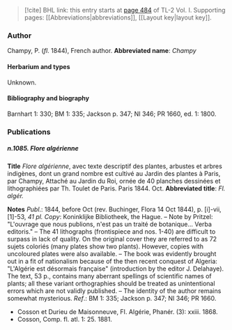 > [!cite] BHL link: this entry starts at [page 484](https://www.biodiversitylibrary.org/page/33120615) of TL-2 Vol. I.
> Supporting pages: [[Abbreviations|abbreviations]], [[Layout key|layout key]].

### Author

Champy, P. (*fl*. 1844), French author. 
**Abbreviated name**: *Champy*

#### Herbarium and types

Unknown.

#### Bibliography and biography

Barnhart 1: 330; BM 1: 335; Jackson p. 347; NI 346; PR 1660, ed. 1: 1800.

### Publications

##### n.1085. Flore algérienne

**Title**
*Flore algérienne*, avec texte descriptif des plantes, arbustes et arbres indigènes, dont un grand nombre est cultivé au Jardin des plantes à Paris, par Champy, Attaché au Jardin du Roi, ornée de 40 planches dessinées et lithographiées par Th. Toulet de Paris. Paris 1844. Oct.
**Abbreviated title**: *Fl. algér.*

**Notes**
*Publ*.: 1844, before Oct (rev. Buchinger, Flora 14 Oct 1844), p. \[i\]-vii, \[1\]-53, *41 pl. Copy*: Koninklijke Bibliotheek, the Hague. – Note by Pritzel: "L'ouvrage que nous publions, n'est pas un traité de botanique... Verba editoris." – The 41 lithographs (frontispiece and nos. 1-40) are difficult to surpass in lack of quality. On the original cover they are referred to as 72 sujets coloriés (many plates show two plants). However, copies with uncoloured plates were also available. – The book was evidently brought out in a fit of nationalism because of the then recent conquest of Algeria: "L'Algérie est désormais française" (introduction by the editor J. Delahaye). The text, 53 p., contains many aberrant spellings of scientific names of plants; all these variant orthographies should be treated as unintentional errors which are not validly published. – The identity of the author remains somewhat mysterious.
*Ref*.: BM 1: 335; Jackson p. 347; NI 346; PR 1660.
- Cosson et Durieu de Maisonneuve, FI. Algérie, Phanér. (3): xxiii. 1868.
- Cosson, Comp. fl. atl. 1: 25. 1881.

